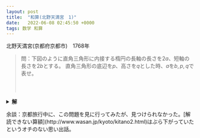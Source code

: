```yaml
---
layout: post
title:  "和算(北野天満宮　1)"
date:   2022-06-08 02:45:50 +0000
tags: 数学 和算
---
```


北野天満宮(京都府京都市)　1768年

> 問：下図のように直角三角形に内接する楕円の長軸の長さを$2a$、短軸の長さを$2b$とする。
> 直角三角形の底辺を$p$、高さを$q$とした時、$a$を$b,p,q$で表せ。
>
><div style="display: flex; justify-content: center;">
><p></p>
><script type="text/tikz">
\begin{tikzpicture}
  \draw (-2, 0) -> (4, 0);
  \draw (4, 0) -> (4, 4);
  \draw (4, 4) -> (-2, 0);
  \draw (2, 1) circle[x radius=2, y radius=1];
\end{tikzpicture}
></script>
></div>
<p></p>

<details>
<summary>
<strong>解</strong>
</summary>
長軸向を$\frac{b}{a}$倍してあげると、内接円の問題に変形される。ということで、記号を置き直して
<p></p>
<blockquote>
問：下図のように直角三角形に内接する円の半径を$b$とする。
直角三角形の底辺を$p$、高さを$q$とした時、$p$を$b,q$で表せ。
<div style="display: flex; justify-content: center;">
<p></p>
<script type="text/tikz">
\begin{tikzpicture}
  \draw (-0.5, 0) -> (1, 0);
  \draw (1, 0) -> (1, 2);
  \draw (1, 2) -> (-0.5, 0);
  \draw (0.5, 0.5) circle[x radius=0.5, y radius=0.5];
\end{tikzpicture}
</script>
</div>
</blockquote>
<p></p>
を解くことにする。この問題を解いて、$p$を元に戻せば解答に辿り着く。
<p></p>
さて、三平方の定理より
$$
\begin{aligned}
\sqrt{p^2+q^2}&=(p-b)+(q-b)\\
\Leftrightarrow
p^2+q^2&=(p-b)^2+2(p-b)(q-b)+(q-b)^2\\
\Leftrightarrow
p^2+q^2&=p^2-2bp+b^2\\
&+2pq-2b(p+q)+2b^2\\
&+q^2-2qb+b^2\\
\Leftrightarrow
p&=\frac{2b(b-q)}{2b-q}
\end{aligned}
$$
従って、$p\to p\frac{b}{a}$とすれば
$$
\begin{aligned}
p\frac{b}{a}&=\frac{2b(b-q)}{2b-q}\\
\therefore a&=\frac{p(q-2b)}{2(q-b)}
\end{aligned}
$$
<p></p>
<div style="text-align: right;">Q.E.D.</div>
</details>

<p></p>
余談：京都旅行中に、この問題を見に行ってみたが、見つけられなかった。[解読できない算額](http://www.wasan.jp/kyoto/kitano2.html)はぶら下がっていたというオチのない思い出話。